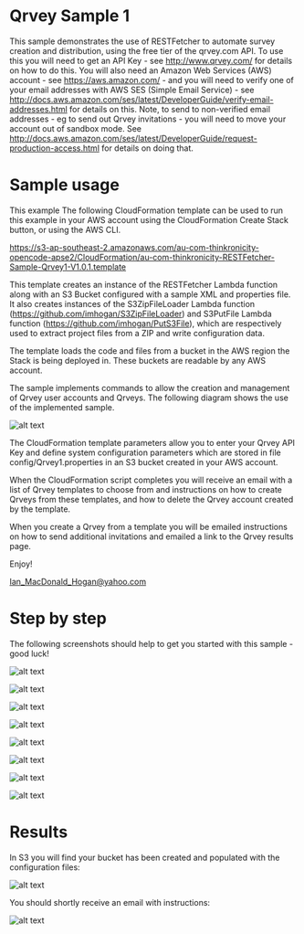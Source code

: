 # Qrvey Sample 1
This sample demonstrates the use of RESTFetcher to automate survey creation and distribution, using the free tier of the qrvey.com API. To use this you will need
to get an API Key - see http://www.qrvey.com/ for details on how to do this. You will also need an Amazon Web Services (AWS) account - see https://aws.amazon.com/ - and 
you will need to verify one of your email addresses with AWS SES (Simple Email Service) - see http://docs.aws.amazon.com/ses/latest/DeveloperGuide/verify-email-addresses.html 
for details on this. Note, to send to non-verified email addresses - eg to send out Qrvey invitations - you will need to move your account out of sandbox mode. See http://docs.aws.amazon.com/ses/latest/DeveloperGuide/request-production-access.html for details on doing that. 

# Sample usage

This example 
  The following CloudFormation template can be used to run this example in your AWS account using the CloudFormation Create Stack button, or using the AWS CLI.
  
  https://s3-ap-southeast-2.amazonaws.com/au-com-thinkronicity-opencode-apse2/CloudFormation/au-com-thinkronicity-RESTFetcher-Sample-Qrvey1-V1.0.1.template
  
  This template creates an instance of the RESTFetcher Lambda function along with an S3 Bucket configured with a sample XML and properties file. It also creates instances of the
  S3ZipFileLoader Lambda function (https://github.com/imhogan/S3ZipFileLoader) and S3PutFile Lambda function (https://github.com/imhogan/PutS3File), which are respectively used to extract project files from a ZIP and write configuration data.
  
  The template loads the code and files from a bucket in the AWS region the Stack is being deployed in.   These buckets are readable by any AWS account.
  
  The sample implements commands to allow the creation and management of Qrvey user accounts and Qrveys. The following diagram shows the use of the implemented sample.
  
![alt text](https://s3-ap-southeast-2.amazonaws.com/au-com-thinkronicity-opencode-apse2/Qrvey1/img/Sample1Processing.png "Sample Overview")

  The CloudFormation template parameters allow you to enter your Qrvey API Key and define system configuration parameters which are stored in file config/Qrvey1.properties in
  an S3 bucket created in your AWS account.
  
  When the CloudFormation script completes you will receive an email with a list of Qrvey templates to choose from and instructions on how to create Qrveys from these templates, and how to delete the Qrvey account created by the template.
  
  When you create a Qrvey from a template you will be emailed instructions on how to send additional invitations and emailed a link to the Qrvey results page.
 
 Enjoy!
 
 Ian_MacDonald_Hogan@yahoo.com
 
 # Step by step 
 
 The following screenshots should help to get you started with this sample - good luck!
 
 ![alt text](https://s3-ap-southeast-2.amazonaws.com/au-com-thinkronicity-opencode-apse2/Qrvey1/img/CFStep1.png "Step 1")
 
 ![alt text](https://s3-ap-southeast-2.amazonaws.com/au-com-thinkronicity-opencode-apse2/Qrvey1/img/CFStep2.png "Step 2")
 
 ![alt text](https://s3-ap-southeast-2.amazonaws.com/au-com-thinkronicity-opencode-apse2/Qrvey1/img/CFStep3.png "Step 3")
 
 ![alt text](https://s3-ap-southeast-2.amazonaws.com/au-com-thinkronicity-opencode-apse2/Qrvey1/img/CFStep4.png "Step 4")
 
 ![alt text](https://s3-ap-southeast-2.amazonaws.com/au-com-thinkronicity-opencode-apse2/Qrvey1/img/CFStep5.png "Step 5")
 
 ![alt text](https://s3-ap-southeast-2.amazonaws.com/au-com-thinkronicity-opencode-apse2/Qrvey1/img/CFStep6.png "Step 6")
 
 ![alt text](https://s3-ap-southeast-2.amazonaws.com/au-com-thinkronicity-opencode-apse2/Qrvey1/img/CFStep7.png "Step 7")
 
 ![alt text](https://s3-ap-southeast-2.amazonaws.com/au-com-thinkronicity-opencode-apse2/Qrvey1/img/CFStep8.png "Step 8")
 
 # Results 
 
 In S3 you will find your bucket has been created and populated with the configuration files:
 
 ![alt text](https://s3-ap-southeast-2.amazonaws.com/au-com-thinkronicity-opencode-apse2/Qrvey1/img/CFResults1.png "Results 1")
 
 You should shortly receive an email with instructions:
 
 ![alt text](https://s3-ap-southeast-2.amazonaws.com/au-com-thinkronicity-opencode-apse2/Qrvey1/img/CFResults2.png "Results 2")
